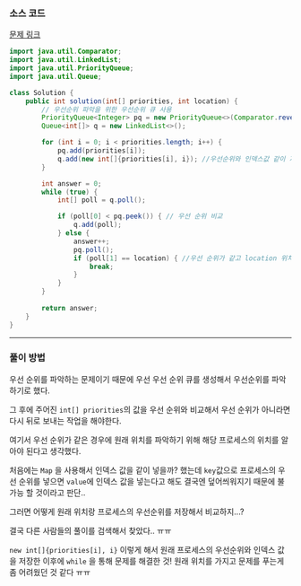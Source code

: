 ### 소스 코드

[문제 링크](https://school.programmers.co.kr/learn/courses/30/lessons/42587)

```java
import java.util.Comparator;
import java.util.LinkedList;
import java.util.PriorityQueue;
import java.util.Queue;

class Solution {
    public int solution(int[] priorities, int location) {
        // 우선순위 파악을 위한 우선순위 큐 사용
        PriorityQueue<Integer> pq = new PriorityQueue<>(Comparator.reverseOrder());
        Queue<int[]> q = new LinkedList<>();

        for (int i = 0; i < priorities.length; i++) {
            pq.add(priorities[i]);
            q.add(new int[]{priorities[i], i}); //우선순위와 인덱스값 같이 저장
        }

        int answer = 0;
        while (true) {
            int[] poll = q.poll();

            if (poll[0] < pq.peek()) { // 우선 순위 비교
                q.add(poll);
            } else {
                answer++;
                pq.poll();
                if (poll[1] == location) { //우선 순위가 같고 location 위치가 같다면 while 탈출
                    break;
                }
            }
        }
        
        return answer;
    }
}
```

---

### 풀이 방법

우선 순위를 파악하는 문제이기 때문에 우선 우선 순위 큐를 생성해서 우선순위를 파악하기로 했다.

그 후에 주어진 `int[] priorities`의 값을 우선 순위와 비교해서 우선 순위가 아니라면 다시 뒤로 보내는 작업을 해야한다.

여기서 우선 순위가 같은 경우에 원래 위치를 파악하기 위해 해당 프로세스의 위치를 알아야 된다고 생각했다.

처음에는 `Map` 을 사용해서 인덱스 값을 같이 넣을까? 했는데 `key`값으로 프로세스의 우선 순위를 넣으면 `value`에 인덱스 값을 넣는다고 해도 결국엔 덮어씌워지기 때문에 불가능 할 것이라고 판단..

그러면 어떻게 원래 위치랑 프로세스의 우선순위를 저장해서 비교하지...?

결국 다른 사람들의 풀이를 검색해서 찾았다.. ㅠㅠ

`new int[]{priorities[i], i}` 이렇게 해서 원래 프로세스의 우선순위와 인덱스 값을 저장한 이후에 `while` 을 통해 문제를 해결한 것! 원래 위치를 가지고 문제를 푸는게 좀 어려웠던 것 같다 ㅠㅠ



